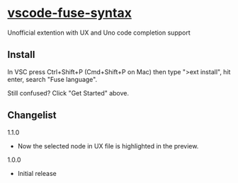 # [vscode-fuse-syntax](https://github.com/sergiirocks/vscode-fuse-syntax)

Unofficial extention with UX and Uno code completion support

## Install

In VSC press Ctrl+Shift+P (Cmd+Shift+P on Mac) then type ">ext install", hit enter, search "Fuse language".

Still confused? Click "Get Started" above.


## Changelist

1.1.0
  - Now the selected node in UX file is highlighted in the preview.

1.0.0
  - Initial release